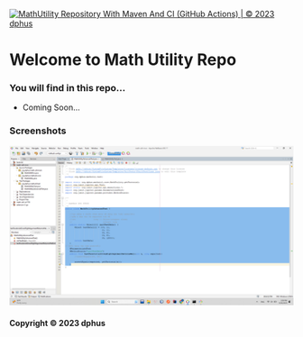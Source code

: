 [![MathUtility Repository With Maven And CI (GitHub Actions) |  © 2023 dphus](https://github.com/dgphus/math-util-mvn/actions/workflows/math-util-ci.yml/badge.svg)](https://github.com/dgphus/math-util-mvn/actions/workflows/math-util-ci.yml)

# Welcome to Math Utility Repo
### You will find in this repo...

* Coming Soon...

### Screenshots
![DDT with JUnit](https://github.com/dgphus/math-util-mvn/blob/main/screenshots/Test.png)

#### Copyright &#169; 2023 dphus